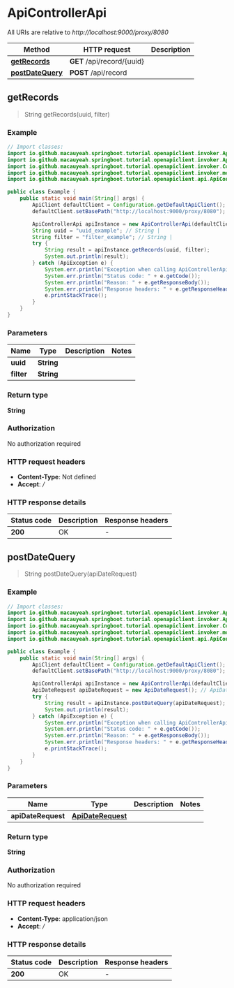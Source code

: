 # ApiControllerApi

All URIs are relative to *http://localhost:9000/proxy/8080*

| Method | HTTP request | Description |
|------------- | ------------- | -------------|
| [**getRecords**](ApiControllerApi.md#getRecords) | **GET** /api/record/{uuid} |  |
| [**postDateQuery**](ApiControllerApi.md#postDateQuery) | **POST** /api/record |  |



## getRecords

> String getRecords(uuid, filter)



### Example

```java
// Import classes:
import io.github.macauyeah.springboot.tutorial.openapiclient.invoker.ApiClient;
import io.github.macauyeah.springboot.tutorial.openapiclient.invoker.ApiException;
import io.github.macauyeah.springboot.tutorial.openapiclient.invoker.Configuration;
import io.github.macauyeah.springboot.tutorial.openapiclient.invoker.models.*;
import io.github.macauyeah.springboot.tutorial.openapiclient.api.ApiControllerApi;

public class Example {
    public static void main(String[] args) {
        ApiClient defaultClient = Configuration.getDefaultApiClient();
        defaultClient.setBasePath("http://localhost:9000/proxy/8080");

        ApiControllerApi apiInstance = new ApiControllerApi(defaultClient);
        String uuid = "uuid_example"; // String | 
        String filter = "filter_example"; // String | 
        try {
            String result = apiInstance.getRecords(uuid, filter);
            System.out.println(result);
        } catch (ApiException e) {
            System.err.println("Exception when calling ApiControllerApi#getRecords");
            System.err.println("Status code: " + e.getCode());
            System.err.println("Reason: " + e.getResponseBody());
            System.err.println("Response headers: " + e.getResponseHeaders());
            e.printStackTrace();
        }
    }
}
```

### Parameters


| Name | Type | Description  | Notes |
|------------- | ------------- | ------------- | -------------|
| **uuid** | **String**|  | |
| **filter** | **String**|  | |

### Return type

**String**

### Authorization

No authorization required

### HTTP request headers

- **Content-Type**: Not defined
- **Accept**: */*


### HTTP response details
| Status code | Description | Response headers |
|-------------|-------------|------------------|
| **200** | OK |  -  |


## postDateQuery

> String postDateQuery(apiDateRequest)



### Example

```java
// Import classes:
import io.github.macauyeah.springboot.tutorial.openapiclient.invoker.ApiClient;
import io.github.macauyeah.springboot.tutorial.openapiclient.invoker.ApiException;
import io.github.macauyeah.springboot.tutorial.openapiclient.invoker.Configuration;
import io.github.macauyeah.springboot.tutorial.openapiclient.invoker.models.*;
import io.github.macauyeah.springboot.tutorial.openapiclient.api.ApiControllerApi;

public class Example {
    public static void main(String[] args) {
        ApiClient defaultClient = Configuration.getDefaultApiClient();
        defaultClient.setBasePath("http://localhost:9000/proxy/8080");

        ApiControllerApi apiInstance = new ApiControllerApi(defaultClient);
        ApiDateRequest apiDateRequest = new ApiDateRequest(); // ApiDateRequest | 
        try {
            String result = apiInstance.postDateQuery(apiDateRequest);
            System.out.println(result);
        } catch (ApiException e) {
            System.err.println("Exception when calling ApiControllerApi#postDateQuery");
            System.err.println("Status code: " + e.getCode());
            System.err.println("Reason: " + e.getResponseBody());
            System.err.println("Response headers: " + e.getResponseHeaders());
            e.printStackTrace();
        }
    }
}
```

### Parameters


| Name | Type | Description  | Notes |
|------------- | ------------- | ------------- | -------------|
| **apiDateRequest** | [**ApiDateRequest**](ApiDateRequest.md)|  | |

### Return type

**String**

### Authorization

No authorization required

### HTTP request headers

- **Content-Type**: application/json
- **Accept**: */*


### HTTP response details
| Status code | Description | Response headers |
|-------------|-------------|------------------|
| **200** | OK |  -  |

